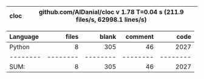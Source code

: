 cloc|github.com/AlDanial/cloc v 1.78  T=0.04 s (211.9 files/s, 62998.1 lines/s)
--- | ---

Language|files|blank|comment|code
:-------|-------:|-------:|-------:|-------:
Python|8|305|46|2027
--------|--------|--------|--------|--------
SUM:|8|305|46|2027
